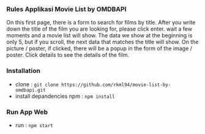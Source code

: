 ### Rules Applikasi Movie List by OMDBAPI
On this first page, there is a form to search for films by title.
After you write down the title of the film you are looking for, please click enter. wait a few moments and a movie list will show.
The data we show at the beginning is only 5, but if you scroll, the next data that matches the title will show.
On the picture / poster, if clicked, there will be a popup in the form of the image / poster.
Click details to see the details of the film.

### Installation
- clone : `git clone https://github.com/rkml94/movie-list-by-omdbapi.git`
- install depandencies npm : `npm install`

### Run App Web
- run : `npm start`
